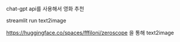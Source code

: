 chat-gpt api를 사용해서 영화 추천

streamlit run text2image

https://huggingface.co/spaces/fffiloni/zeroscope 을 통해 text2image
